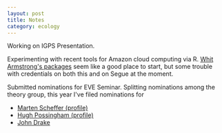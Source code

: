 ```yaml
---
layout: post
title: Notes
category: ecology
---
```


Working on IGPS Presentation.


Experimenting with recent tools for Amazon cloud computing via R.  [Whit Armstrong's packages](https://github.com/armstrtw/AWS.tools) seem like a good place to start, but some trouble with credentials on both this and on Segue at the moment.  


Submitted nominations for EVE Seminar.  Splitting nominations among the theory group, this year I've filed nominations for 

* [Marten Scheffer (profile)](http://resource.wur.nl/en/wetenschap/detail/ecologist_marten_scheffer_the_spirit_must_be_free)
* [Hugh Possingham (profile)](http://www.science.org.au/scientists/interviews/p/hp.html)
* [John Drake](http://dragonfly.ecology.uga.edu/drakelab)




